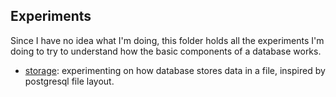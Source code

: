 Experiments
---------------

Since I have no idea what I'm doing, this folder holds all the experiments I'm doing to try to understand how the basic components of a database works.


- [storage](storage/): experimenting on how database stores data in a file, inspired by postgresql file layout.

